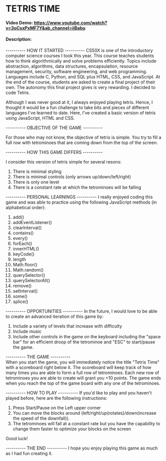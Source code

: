 # TETRIS TIME
#### Video Demo:  <https://www.youtube.com/watch?v=3oCsxPxMF7Y&ab_channel=iiBabu>
  
#### Description:

---------- HOW IT STARTED ---------- 
CS50X is one of the introductory computer science courses I took this year. This course teaches students how to think algorithmically and solve problems efficiently. Topics include abstraction, algorithms, data structures, encapsulation, resource management, security, software engineering, and web programming. Languages include C, Python, and SQL plus HTML, CSS, and JavaScript. At the end of the course, students are asked to create a final project of their own. The autonomy this final project gives is very rewarding. I decided to code Tetris.

Although I was never good at it, I always enjoyed playing tetris. Hence, I thought it would be a fun challenge to take bits and pieces of different languages I've learned to date. Here, I've created a basic version of tetris using JavaScript, HTML and CSS. 
  
---------- OBJECTIVE OF THE GAME ---------- 

For those who may not know, the objective of tetris is simple. You try to fill a full row with tetrominoes that are coming down from the top of the screen. 

---------- HOW THIS GAME DIFFERS ---------- 

I consider this version of tetris simple for several resons:
1. There is minimal styling
2. There is minimal controls (only arrows up/down/left/right)
3. There is only one level
4. There is a constant rate at which the tetrominoes will be falling
  
----------  PERSONAL LEARNINGS ---------- 
I really enjoyed coding this game and was able to practice using the following JavaScript methods (in alphabetical order):
1. add()
2. addEventListener()
3. clearInterval()
4. contains()
5. every()
6. forEach()
7. innerHTML()
8. keyCode()
9. length
10. Math.floor()
11. Math.random()
12. querySelector()
13. querySelectorAll()
14. remove()
15. setInterval()
16. some()
17. splice()

---------- OPPORTUNITIES ---------- 
In the future, I would love to be able to create an advanced iteration of this game by: 
1. Include a variety of levels that increase with difficulty
2. Include music
3. Include other controls in the game on the keyboard including the "space bar" for an efficient droop of the tetrominoe and "ESC" to start/pause the game. 

---------- THE GAME ----------  
When you start the game, you will immediately notice the title "Tetris Time" with a scoreboard right below it. The scoreboard will keep track of how many times you are able to form a full row of tetrominoes. Each new row of tetrominoes you are able to create will grant you +10 points. The game ends when you reach the top of the game board with any one of the tetrominoes. 


---------- HOW TO PLAY ---------- 
If you'd like to play and you haven't played before, here are the following instructions:
1.  Press Start/Pause on the Left upper corner
2.  You can move the blocks around (left/right/up(rotates)/down(increase the speed of the downfall)).
3.  The tetrominoes will fall at a constant rate but you have the capability to change them faster to optimize your blocks on the screen

Good luck!

---------- THE END ---------- 
I hope you enjoy playing this game as much as I had fun creating it. 
